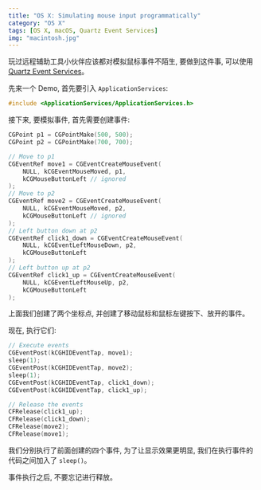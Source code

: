 ```yaml
---
title: "OS X: Simulating mouse input programmatically"
category: "OS X"
tags: [OS X, macOS, Quartz Event Services]
img: "macintosh.jpg"
---
```

玩过远程辅助工具小伙伴应该都对模拟鼠标事件不陌生, 要做到这件事, 可以使用 [Quartz Event Services](https://developer.apple.com/reference/coregraphics/1658572-quartz_event_services)。

先来一个 Demo, 首先要引入 `ApplicationServices`:

```c
#include <ApplicationServices/ApplicationServices.h>
```

接下来, 要模拟事件, 首先需要创建事件:

```c
CGPoint p1 = CGPointMake(500, 500);
CGPoint p2 = CGPointMake(700, 700);

// Move to p1
CGEventRef move1 = CGEventCreateMouseEvent(
    NULL, kCGEventMouseMoved, p1,
    kCGMouseButtonLeft // ignored
);
// Move to p2
CGEventRef move2 = CGEventCreateMouseEvent(
    NULL, kCGEventMouseMoved, p2,
    kCGMouseButtonLeft // ignored
);
// Left button down at p2
CGEventRef click1_down = CGEventCreateMouseEvent(
    NULL, kCGEventLeftMouseDown, p2,
    kCGMouseButtonLeft
);
// Left button up at p2
CGEventRef click1_up = CGEventCreateMouseEvent(
    NULL, kCGEventLeftMouseUp, p2,
    kCGMouseButtonLeft
);
```

上面我们创建了两个坐标点, 并创建了移动鼠标和鼠标左键按下、放开的事件。

现在, 执行它们:

```c
// Execute events
CGEventPost(kCGHIDEventTap, move1);
sleep(1);
CGEventPost(kCGHIDEventTap, move2);
sleep(1);
CGEventPost(kCGHIDEventTap, click1_down);
CGEventPost(kCGHIDEventTap, click1_up);

// Release the events
CFRelease(click1_up);
CFRelease(click1_down);
CFRelease(move2);
CFRelease(move1);
```

我们分别执行了前面创建的四个事件, 为了让显示效果更明显, 我们在执行事件的代码之间加入了 `sleep()`。

事件执行之后, 不要忘记进行释放。
